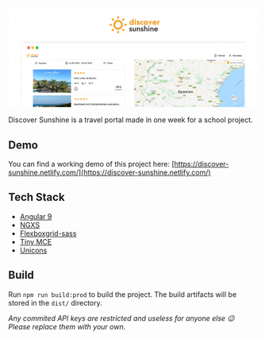![](/banner.png)

Discover Sunshine is a travel portal made in one week for a school project.

## Demo
You can find a working demo of this project here:
[https://discover-sunshine.netlify.com/](https://discover-sunshine.netlify.com/)

## Tech Stack
- [Angular 9](http://angular.io/)
- [NGXS](https://www.ngxs.io/)
- [Flexboxgrid-sass](http://hugeinc.github.io/flexboxgrid-sass)
- [Tiny MCE](https://www.tiny.cloud/)
- [Unicons](https://iconscout.com/unicons)

## Build

Run `npm run build:prod` to build the project. The build artifacts will be stored in the `dist/` directory.


*Any commited API keys are restricted and useless for anyone else 😉 Please replace them with your own.*

